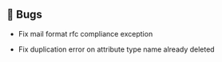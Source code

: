 ## 🐛 Bugs

- Fix mail format rfc compliance exception

- Fix duplication error on attribute type name already deleted